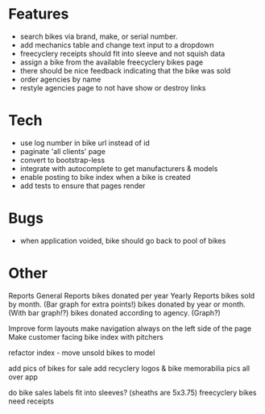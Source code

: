 # Features
- search bikes via brand, make, or serial number.
- add mechanics table and change text input to a dropdown
- freecyclery receipts should fit into sleeve and not squish data
- assign a bike from the available freecyclery bikes page
- there should be nice feedback indicating that the bike was sold
- order agencies by name
- restyle agencies page to not have show or destroy links

# Tech
- use log number in bike url instead of id
- paginate 'all clients' page
- convert to bootstrap-less
- integrate with autocomplete to get manufacturers & models
- enable posting to bike index when a bike is created
- add tests to ensure that pages render

# Bugs
- when application voided, bike should go back to pool of bikes

# Other
Reports
  General Reports
    bikes donated per year
  Yearly Reports
    bikes sold by month. (Bar graph for extra points!)
    bikes donated by year or month. (With bar graph!?)
    bikes donated according to agency. (Graph?)

Improve form layouts
make navigation always on the left side of the page
Make customer facing bike index with pitchers

refactor index - move unsold bikes to model

add pics of bikes for sale
add recyclery logos & bike memorabilia pics all over app

do bike sales labels fit into sleeves? (sheaths are 5x3.75)
freecyclery bikes need receipts
